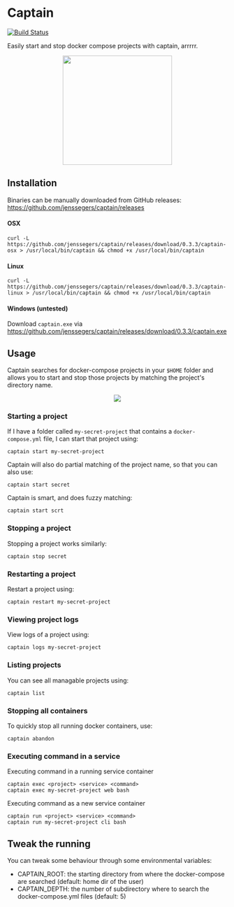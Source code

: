 # Captain

[![Build Status](https://travis-ci.org/jenssegers/captain.svg?branch=master)](https://travis-ci.org/jenssegers/captain)

Easily start and stop docker compose projects with captain, arrrrr.

<p align="center">
<img src="https://jenssegers.com/static/media/captain.png" width="250">
</p>

## Installation

Binaries can be manually downloaded from GitHub releases: https://github.com/jenssegers/captain/releases

#### OSX

```
curl -L https://github.com/jenssegers/captain/releases/download/0.3.3/captain-osx > /usr/local/bin/captain && chmod +x /usr/local/bin/captain
```

#### Linux

```
curl -L https://github.com/jenssegers/captain/releases/download/0.3.3/captain-linux > /usr/local/bin/captain && chmod +x /usr/local/bin/captain
```

#### Windows (untested)

Download `captain.exe` via https://github.com/jenssegers/captain/releases/download/0.3.3/captain.exe

## Usage

Captain searches for docker-compose projects in your `$HOME` folder and allows you to start and stop those projects by matching the project's directory name.

<p align="center">
<img src="https://jenssegers.com/static/media/captain.gif?v2">
</p>

### Starting a project

If I have a folder called `my-secret-project` that contains a `docker-compose.yml` file, I can start that project using:

```
captain start my-secret-project
```

Captain will also do partial matching of the project name, so that you can also use:

```
captain start secret
```

Captain is smart, and does fuzzy matching:

```
captain start scrt
```

### Stopping a project

Stopping a project works similarly:

```
captain stop secret
```

### Restarting a project

Restart a project using:

```
captain restart my-secret-project
```

### Viewing project logs

View logs of a project using:

```
captain logs my-secret-project
```

### Listing projects

You can see all managable projects using:

```
captain list
```

### Stopping all containers

To quickly stop all running docker containers, use:

```
captain abandon
```

### Executing command in a service

Executing command in a running service container

```
captain exec <project> <service> <command>
captain exec my-secret-project web bash
```

Executing command as a new service container

```
captain run <project> <service> <command>
captain run my-secret-project cli bash
```

## Tweak the running

You can tweak some behaviour through some environmental variables:

* CAPTAIN_ROOT: the starting directory from where the docker-compose are searched (default: home dir of the user)
* CAPTAIN_DEPTH: the number of subdirectory where to search the docker-compose.yml files (default: 5)
